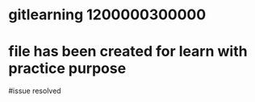 # gitlearning 1200000300000

# file has been created for learn with practice purpose

#issue resolved
